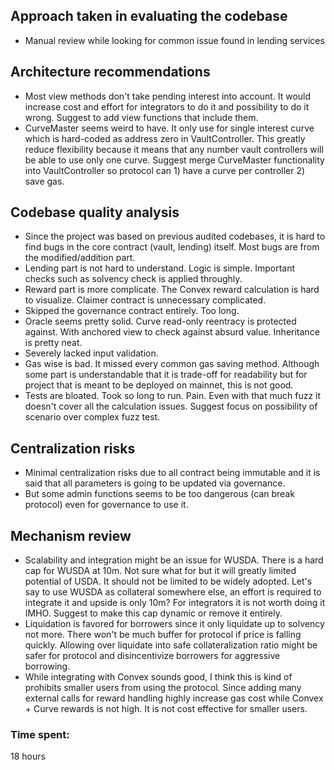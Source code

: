 ## Approach taken in evaluating the codebase
- Manual review while looking for common issue found in lending services

## Architecture recommendations
- Most view methods don't take pending interest into account. It would increase cost and effort for integrators to do it and possibility to do it wrong. Suggest to add view functions that include them.
- CurveMaster seems weird to have. It only use for single interest curve which is hard-coded as address zero in VaultController. This greatly reduce flexibility because it means that any number vault controllers will be able to use only one curve. Suggest merge CurveMaster functionality into VaultController so protocol can 1) have a curve per controller 2) save gas.

## Codebase quality analysis
- Since the project was based on previous audited codebases, it is hard to find bugs in the core contract (vault, lending) itself. Most bugs are from the modified/addition part.
- Lending part is not hard to understand. Logic is simple. Important checks such as solvency check is applied throughly.
- Reward part is more complicate. The Convex reward calculation is hard to visualize. Claimer contract is unnecessary complicated.
- Skipped the governance contract entirely. Too long.
- Oracle seems pretty solid. Curve read-only reentracy is protected against. With anchored view to check against absurd value. Inheritance is pretty neat.
- Severely lacked input validation.
- Gas wise is bad. It missed every common gas saving method. Although some part is understandable that it is trade-off for readability but for project that is meant to be deployed on mainnet, this is not good.
- Tests are bloated. Took so long to run. Pain. Even with that much fuzz it doesn't cover all the calculation issues. Suggest focus on possibility of scenario over complex fuzz test.

## Centralization risks
- Minimal centralization risks due to all contract being immutable and it is said that all parameters is going to be updated via governance.
- But some admin functions seems to be too dangerous (can break protocol) even for governance to use it.

## Mechanism review
- Scalability and integration might be an issue for WUSDA. There is a hard cap for WUSDA at 10m. Not sure what for but it will greatly limited potential of USDA. It should not be limited to be widely adopted. Let's say to use WUSDA as collateral somewhere else, an effort is required to integrate it and upside is only 10m? For integrators it is not worth doing it IMHO. Suggest to make this cap dynamic or remove it entirely.
- Liquidation is favored for borrowers since it only liquidate up to solvency not more. There won't be much buffer for protocol if price is falling quickly. Allowing over liquidate into safe collateralization ratio might be safer for protocol and disincentivize borrowers for aggressive borrowing.
- While integrating with Convex sounds good, I think this is kind of prohibits smaller users from using the protocol. Since adding many external calls for reward handling highly increase gas cost while Convex + Curve rewards is not high. It is not cost effective for smaller users.

### Time spent:
18 hours